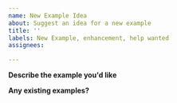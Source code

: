 ```yaml
---
name: New Example Idea
about: Suggest an idea for a new example
title: ''
labels: New Example, enhancement, help wanted
assignees: 

---
```


**Describe the example you'd like**

<!-- A clear and concise description of what you want to happen. -->


**Any existing examples?**

<!-- Does an example like this already exist? -->

